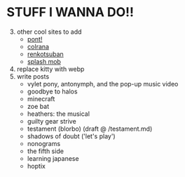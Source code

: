 # STUFF I WANNA DO!!

3) other cool sites to add
    - [pont!](https://pont.cool)
    - [colrana](https://colrana.neocities.org/)
    - [renkotsuban](https://renkotsuban.com/)
    - [splash mob](https://splashmob.neocities.org/)
4) replace kitty with webp
5) write posts
    - vylet pony, antonymph, and the pop-up music video
    - goodbye to halos
    - minecraft
    - zoe bat
    - heathers: the musical
    - guilty gear strive
    - testament (blorbo) (draft @ /testament.md)
    - shadows of doubt ('let's play')
    - nonograms
    - the fifth side
    - learning japanese
    - hoptix